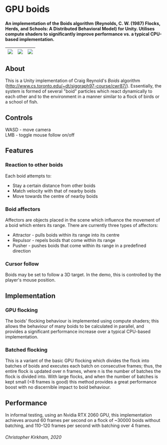 # GPU boids
#### An implementation of the Boids algorithm (Reynolds, C. W. (1987) Flocks, Herds, and Schools: A Distributed Behavioral Model) for Unity. Utilises compute shaders to significantly improve performance vs. a typical CPU-based implementation.
| <img src="README_1.gif"> | <img src="README_2.gif"> | <img src="README_3.gif"> |
|:----:|:----:|:----:|

## About
This is a Unity implementation of Craig Reynold's *Boids* algorithm (http://www.cs.toronto.edu/~dt/siggraph97-course/cwr87/). Essentially, the system is formed of several "boid" particles which react dynamically to each other and to the environment in a manner similar to a flock of birds or a school of fish.

## Controls
<p> WASD - move camera <br> 
LMB - toggle mouse follow on/off </p>

## Features
### Reaction to other boids
Each boid attempts to:
* Stay a certain distance from other boids
* Match velocity with that of nearby boids
* Move towards the centre of nearby boids

### Boid affectors
Affectors are objects placed in the scene which influence the movement of a boid which enters its range. There are currently three types of affectors:
* Attractor - pulls boids within its range into its centre
* Repulsor - repels boids that come within its range
* Pusher - pushes boids that come within its range in a predefined direction

### Cursor follow
Boids may be set to follow a 3D target. In the demo, this is controlled by the player's mouse position.

## Implementation
### GPU flocking
The boids' flocking behaviour is implemented using compute shaders; this allows the behaviour of many boids to be calculated in parallel, and provides a significant performance increase over a typical CPU-based implementation.

### Batched flocking
This is a variant of the basic GPU flocking which divides the flock into batches of boids and executes each batch on consecutive frames; thus, the entire flock is updated over n frames, where n is the number of batches the flock is divided into.
With large flocks, and when the number of batches is kept small (<8 frames is good) this method provides a great performance boost with no discernible impact to boid behaviour.

## Performance
In informal testing, using an Nvidia RTX 2060 GPU, this implementation achieves around 60 frames per second on a flock of ~30000 boids without batching, and 110-120 frames per second with batching over 4 frames.

###### Christopher Kirkham, 2020